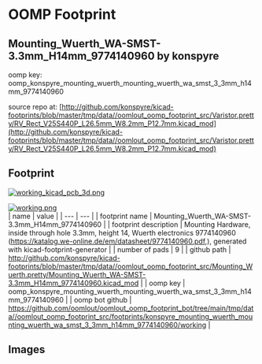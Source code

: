 # OOMP Footprint  
## Mounting_Wuerth_WA-SMST-3.3mm_H14mm_9774140960  by konspyre  
  
oomp key: oomp_konspyre_mounting_wuerth_mounting_wuerth_wa_smst_3_3mm_h14mm_9774140960  
  
source repo at: [http://github.com/konspyre/kicad-footprints/blob/master/tmp/data//oomlout_oomp_footprint_src/Varistor.pretty/RV_Rect_V25S440P_L26.5mm_W8.2mm_P12.7mm.kicad_mod](http://github.com/konspyre/kicad-footprints/blob/master/tmp/data//oomlout_oomp_footprint_src/Varistor.pretty/RV_Rect_V25S440P_L26.5mm_W8.2mm_P12.7mm.kicad_mod)  
## Footprint  
  
[![working_kicad_pcb_3d.png](working_kicad_pcb_3d_600.png)](working_kicad_pcb_3d.png)  
  
[![working.png](working_600.png)](working.png)  
| name | value | 
| --- | --- | 
| footprint name | Mounting_Wuerth_WA-SMST-3.3mm_H14mm_9774140960 | 
| footprint description | Mounting Hardware, inside through hole 3.3mm, height 14, Wuerth electronics 9774140960 (https://katalog.we-online.de/em/datasheet/9774140960.pdf,), generated with kicad-footprint-generator | 
| number of pads | 9 | 
| github path | http://github.com/konspyre/kicad-footprints/blob/master/tmp/data//oomlout_oomp_footprint_src/Mounting_Wuerth.pretty/Mounting_Wuerth_WA-SMST-3.3mm_H14mm_9774140960.kicad_mod | 
| oomp key | oomp_konspyre_mounting_wuerth_mounting_wuerth_wa_smst_3_3mm_h14mm_9774140960 | 
| oomp bot github | https://github.com/oomlout/oomlout_oomp_footprint_bot/tree/main/tmp/data//oomlout_oomp_footprint_src/footprints/konspyre_mounting_wuerth_mounting_wuerth_wa_smst_3_3mm_h14mm_9774140960/working | 
## Images  
